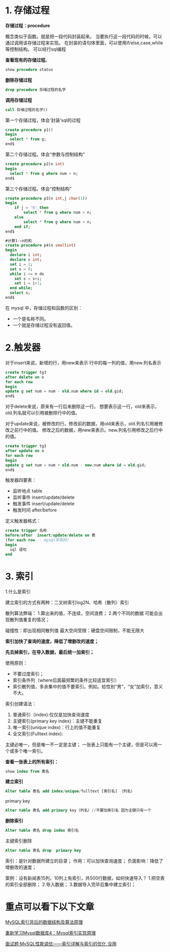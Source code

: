 # 1. 存储过程

**存储过程：procedure**

概念类似于函数。就是把一段代码封装起来。
当要执行这一段代码的时候，可以通过调用该存储过程来实现。
在封装的语句体里面，可以使用if/else,case,while等控制结构。
可以经行sql编程

**查看现有的存储过程**。

```sql
show procedure status
```

**删除存储过程**

```sql
drop procedure 存储过程的名字
```

**调用存储过程**

```sql
call 存储过程的名字()
```

第一个存储过程，体会'封装‘sql的过程

```sql
create procedure p1()
begin 
  select * from g;
end$
```

第二个存储过程。体会“参数与控制结构”

```sql
create procedure p2(n int)
begin
  select * from g where num > n; 
end$
```

第三个存储过程。体会“控制结构”

```sql
create procedure p3(n int,j char(1))
begin
    if j = 'h' then
        select * from g where num > n; 
    else
        select * from g where num < n; 
    end if;
end$
```

```sql
#计算1->n的和
create procedure p4(n smallint)
begin 
  declare i int;
  declare s int;
  set i = 1;
  set s = 0;
  while i <= n do 
    set s = s+i;
    set i = i+1;
  end while;
  select s;
end$
```

在 mysql 中，存储过程和函数的区别：

- 一个是名称不同。
- 一个就是存储过程没有返回值。

# 2.触发器

对于insert来说，新增的行，用new来表示
行中的每一列的值，用new.列名表示

```sql
create trigger tg3 
after delete on o
for each row 
begin 
update g set num = num - old.num where id = old.gid;
end$
```


对于delete来说，原来有一行后来删除这一行。
想要表示这一行，old来表示，old.列名就可以引用被删除行中的值。

对于update来说，被修改的行。修改前的数据，用old来表示，old.列名引用被修改之前行中的值。
修改之后的数据，用new来表示。new.列名引用修改之后行中的值。

```sql
create trigger tg3 
after update on o
for each row 
begin 
update g set num = num + old.num - new.num where id = old.gid;
end$
```

触发器四要素：

- 监听地点  table
- 监听事件  insert/update/delete
- 触发事件  insert/update/delete
- 触发时间  after/before

定义触发器格式：

```sql
create trigger 名称
before/after  insert/update/delete on 表
(for each row -- mysql写死的）
begin
  sql 语句
end
```

# 3. 索引

1.什么是索引

建立索引的方式有两种：二叉树索引log2N、哈希（散列）索引

散列算法弊端：
1.算出来的值，不连续，空间浪费；
2.两个不同的数据 可能会出现散列值重复的情况；

碰撞性：即出现相同散列值
最大空间受限：硬盘空间限制，不能无限大

**索引加快了查询的速度，降低了增删改的速度；**

**先去掉索引，在导入数据，最后统一加索引；**

使用原则：

- 不要过度索引；
- 索引条件列（where后面最频繁的条件比较适宜索引）
- 索引散列值，多余集中的值不要索引。例如。给性别“男”，“女”加索引，意义不大。

索引创建语法：

1. 普通索引（index):仅仅是加快查询速度
2. 主键索引(primary key index)：主键不能重复
3. 唯一索引(unique index)：行上的值不能重复
4. 全文索引(Fulltext index):

主键必唯一，但是唯一不一定是主键；
一张表上只能有一个主键，但是可以用一个或多个唯一索引。

**查看一张表上的所有索引：**

```sql
show index from 表名
```

**建立索引**

```sql
Alter table 表名 add index/unique/fulltext [索引名] （列名）
```

primary key

```sql
Alter table 表名 add primary key（列名）//不要加索引名 因为主键只有一个
```

**删除索引**

```sql
Alter table 表名 drop index 索引名
```

主键索引删除

```sql
Alter table 表名 drop  primary key
```

索引：是针对数据所建立的目录；
作用：可以加快查询速度；
负面影响：降低了增删改的速度；

案例：设有新闻表15列，10列上有索引，共500行数据，如何快速导入？
1.把空表的索引全部删除；
2.导入数据；
3.数据导入完毕后集中建立索引；

# 重点可以看下以下文章

[MySQL索引背后的数据结构及算法原理](http://blog.codinglabs.org/articles/theory-of-mysql-index.html)

[重新学习Mysql数据库4：Mysql索引实现原理](https://yq.aliyun.com/articles/640002?spm=a2c4e.11153940.0.0.48e77fb8SmwKm9)

[面试题:MySQL性能调优——索引详解与索引的优化 没用](https://www.cnblogs.com/shan1393/p/8999622.html)



















